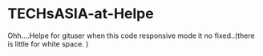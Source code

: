 # TECHsASIA-at-Helpe
Ohh....Helpe for gituser when this code responsive mode it no fixed..(there is little for white space. )
